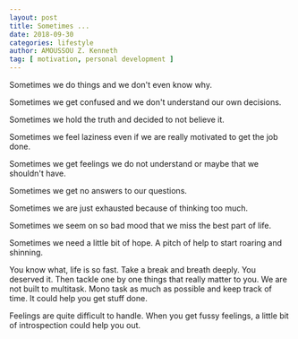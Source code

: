 ```yaml
---
layout: post
title: Sometimes ...
date: 2018-09-30
categories: lifestyle
author: AMOUSSOU Z. Kenneth
tag: [ motivation, personal development ]
---
```


Sometimes we do things and we don't even know why. 

Sometimes we get confused and we don't understand our own decisions. 

Sometimes we hold the truth and decided to not believe it. 

Sometimes we feel laziness even if we are really motivated to get the job done. 

Sometimes we get feelings we do not understand or maybe that we shouldn't have. 

Sometimes we get no answers to our questions. 

Sometimes we are just exhausted because of thinking too much.

Sometimes we seem on so bad mood that we miss the best part of life. 

Sometimes we need a little bit of hope. A pitch of help to start roaring and 
shinning.

You know what,  life is so fast. Take a break and breath deeply. You deserved it. 
Then tackle one by one things that really matter to you. We are not built to multitask.
Mono task as much as possible and keep track of time.  It could help you get stuff done. 

Feelings are quite difficult to handle. When you get fussy feelings, a little bit of introspection could help you out. 
